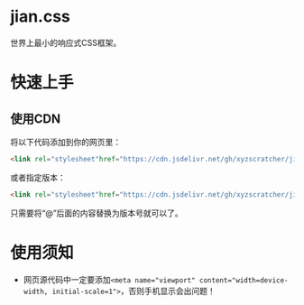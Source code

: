 # jian.css
世界上最小的响应式CSS框架。
# 快速上手
## 使用CDN
将以下代码添加到你的网页里：
```html
<link rel="stylesheet"href="https://cdn.jsdelivr.net/gh/xyzscratcher/jian.css@master/index.css">
```
或者指定版本：
```html
<link rel="stylesheet"href="https://cdn.jsdelivr.net/gh/xyzscratcher/jian.css@0.2.0/index.css">
```
只需要将“@”后面的内容替换为版本号就可以了。
# 使用须知
- 网页源代码中一定要添加`<meta name="viewport" content="width=device-width, initial-scale=1">`，否则手机显示会出问题！
